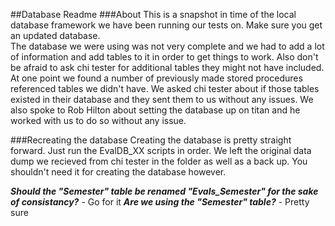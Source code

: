 ##Database Readme
###About
	This is a snapshot in time of the local database framework we have been running our tests on. Make sure you get an updated database.  
	The database we were using was not very complete and we had to add a lot of information and add tables to it in order to get things to work.
	Also don't be afraid to ask chi tester for additional tables they might not have included. At one point we found a number of previously made stored procedures referenced tables we didn't have.
		We asked chi tester about if those tables existed in their database and they sent them to us without any issues.
	We also spoke to Rob Hilton about setting the database up on titan and he worked with us to do so without any issue.
	
###Recreating the database
	Creating the database is pretty straight forward. Just run the EvalDB_XX scripts in order.
	We left the original data dump we recieved from chi tester in the folder as well as a back up. You shouldn't need it for creating the database however.



***Should the "Semester" table be renamed "Evals_Semester" for the sake of consistancy?*** - Go for it
***Are we using the "Semester" table?*** - Pretty sure